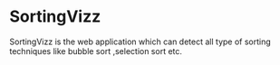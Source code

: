 # SortingVizz
SortingVizz is the web application which can detect all type of sorting techniques like bubble sort ,selection sort etc.
